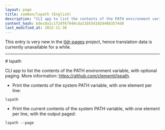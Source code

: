 ```yaml
---
layout: page
title: common/lspath (English)
description: "CLI app to list the contents of the PATH environment variable, with optional paging."
content_hash: bdec0a1c1f2df67940cda21b55d102d4883574d0
last_modified_at: 2022-11-30
---
```


This entry is very new in the [tldr-pages](https://github.com/tldr-pages/tldr) project, hence translation data is currently unavailable for a while.

<hr># lspath

CLI app to list the contents of the PATH environment variable, with optional paging.
More information: <https://github.com/clementi/lspath>.

- Print the contents of the system PATH variable, with one element per line:

`lspath`

- Print the current contents of the system PATH variable, with one element per line, with the output paged:

`lspath --page`
